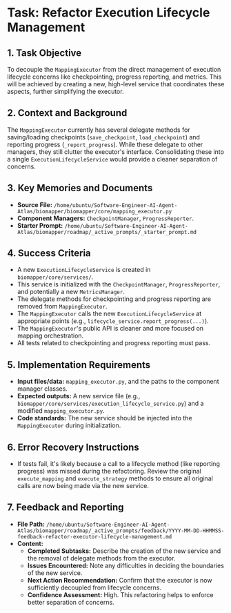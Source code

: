 # Task: Refactor Execution Lifecycle Management

## 1. Task Objective
To decouple the `MappingExecutor` from the direct management of execution lifecycle concerns like checkpointing, progress reporting, and metrics. This will be achieved by creating a new, high-level service that coordinates these aspects, further simplifying the executor.

## 2. Context and Background
The `MappingExecutor` currently has several delegate methods for saving/loading checkpoints (`save_checkpoint`, `load_checkpoint`) and reporting progress (`_report_progress`). While these delegate to other managers, they still clutter the executor's interface. Consolidating these into a single `ExecutionLifecycleService` would provide a cleaner separation of concerns.

## 3. Key Memories and Documents
- **Source File:** `/home/ubuntu/Software-Engineer-AI-Agent-Atlas/biomapper/biomapper/core/mapping_executor.py`
- **Component Managers:** `CheckpointManager`, `ProgressReporter`.
- **Starter Prompt:** `/home/ubuntu/Software-Engineer-AI-Agent-Atlas/biomapper/roadmap/_active_prompts/_starter_prompt.md`

## 4. Success Criteria
- A new `ExecutionLifecycleService` is created in `biomapper/core/services/`.
- This service is initialized with the `CheckpointManager`, `ProgressReporter`, and potentially a new `MetricsManager`.
- The delegate methods for checkpointing and progress reporting are removed from `MappingExecutor`.
- The `MappingExecutor` calls the new `ExecutionLifecycleService` at appropriate points (e.g., `lifecycle_service.report_progress(...)`).
- The `MappingExecutor`'s public API is cleaner and more focused on mapping orchestration.
- All tests related to checkpointing and progress reporting must pass.

## 5. Implementation Requirements
- **Input files/data:** `mapping_executor.py`, and the paths to the component manager classes.
- **Expected outputs:** A new service file (e.g., `biomapper/core/services/execution_lifecycle_service.py`) and a modified `mapping_executor.py`.
- **Code standards:** The new service should be injected into the `MappingExecutor` during initialization.

## 6. Error Recovery Instructions
- If tests fail, it's likely because a call to a lifecycle method (like reporting progress) was missed during the refactoring. Review the original `execute_mapping` and `execute_strategy` methods to ensure all original calls are now being made via the new service.

## 7. Feedback and Reporting
- **File Path:** `/home/ubuntu/Software-Engineer-AI-Agent-Atlas/biomapper/roadmap/_active_prompts/feedback/YYYY-MM-DD-HHMMSS-feedback-refactor-executor-lifecycle-management.md`
- **Content:**
    - **Completed Subtasks:** Describe the creation of the new service and the removal of delegate methods from the executor.
    - **Issues Encountered:** Note any difficulties in deciding the boundaries of the new service.
    - **Next Action Recommendation:** Confirm that the executor is now sufficiently decoupled from lifecycle concerns.
    - **Confidence Assessment:** High. This refactoring helps to enforce better separation of concerns.
